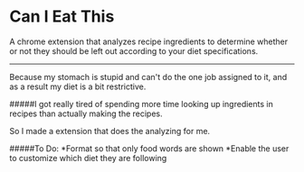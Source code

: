 # Can I Eat This
A chrome extension that analyzes recipe ingredients to determine whether or not they should be left out according to your diet specifications.

---

Because my stomach is stupid and can't do the one job assigned to it, and as a result my diet is a bit restrictive.

#####I got really tired of spending more time looking up ingredients in recipes than actually making the recipes.

So I made a extension that does the analyzing for me.

#####To Do:
*Format so that only food words are shown
*Enable the user to customize which diet they are following
